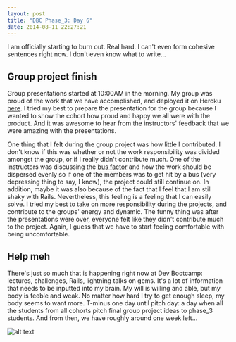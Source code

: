 ```yaml
---
layout: post
title: "DBC Phase_3: Day 6"
date: 2014-08-11 22:27:21
---
```


I am officially starting to burn out. Real hard. I can't even form cohesive sentences right now. I don't even know what to write...

## Group project finish

Group presentations started at 10:00AM in the morning. My group was proud of the work that we have accomplished, and deployed it on Heroku [here](http://translate-yo.herokuapp.com/). I tried my best to prepare the presentation for the group because I wanted to show the cohort how proud and happy we all were with the product. And it was awesome to hear from the instructors' feedback that we were amazing with the presentations.

One thing that I felt during the group project was how little I contributed. I don't know if this was whether or not the work responsibility was divided amongst the group, or if I really didn't contribute much. One of the instructors was discussing the [bus factor](http://en.wikipedia.org/wiki/Bus_factor) and how the work should be dispersed evenly so if one of the members was to get hit by a bus (very depressing thing to say, I know), the project could still continue on. In addition, maybe it was also because of the fact that I feel that I am still shaky with Rails. Nevertheless, this feeling is a feeling that I can easily solve. I tried my best to take on more responsibility during the projects, and contribute to the groups' energy and dynamic. The funny thing was after the presentations were over, everyone felt like they didn't contribute much to the project. Again, I guess that we have to start feeling comfortable with being uncomfortable.

## Help meh

There's just so much that is happening right now at Dev Bootcamp: lectures, challenges, Rails, lightning talks on gems. It's a lot of information that needs to be inputted into my brain. My will is willing and able, but my body is feeble and weak. No matter how hard I try to get enough sleep, my body seems to want more. T-minus one day until pitch day: a day when all the students from all cohorts pitch final group project ideas to phase_3 students. And from then, we have roughly around one week left...

![alt text](/assets/img/fatigue.gif "help")